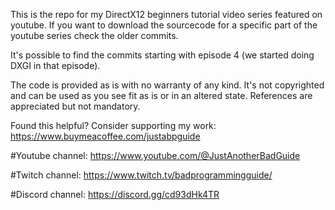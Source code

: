 This is the repo for my DirectX12 beginners tutorial video series featured on youtube. If you want to download the sourcecode for a specific part of the youtube series check the older commits.

It's possible to find the commits starting with episode 4 (we started doing DXGI in that episode).

The code is provided as is with no warranty of any kind. It's not copyrighted and can be used as you see fit as is or in an altered state. References are appreciated but not mandatory.

Found this helpful? Consider supporting my work:
https://www.buymeacoffee.com/justabpguide

#Youtube channel:
https://www.youtube.com/@JustAnotherBadGuide

#Twitch channel:
https://www.twitch.tv/badprogrammingguide/

#Discord channel:
https://discord.gg/cd93dHk4TR
